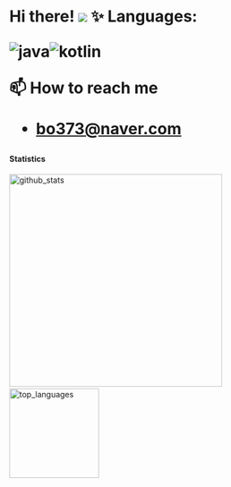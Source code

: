 <h1> Hi there! <img src="https://gph.is/2C2JWHS/></h1>

<h4> Details </h4>
<img src="https://img.shields.io/badge/Pronouns-He%2FHim-ff85c8">
<b>✨ Languages</b>: 
<p><img alt="java" src="https://img.shields.io/badge/-Java-f1ff73?style=flat-square&logo=java&logoColor=black" /><img alt="kotlin" src="https://img.shields.io/badge/-Kotlin-73dcff?style=flat-square&logo=kotlin" /> </p>

<b>📫 How to reach me</b>
  - bo373@naver.com

<h4>Statistics</h4>
<p align="left">
<img alt="github_stats" src="https://github-readme-stats.vercel.app/api?username=bky373&show_icons=true&theme=dracula" width="380"/>&nbsp;
  <img alt="top_languages" src="https://github-readme-stats.vercel.app/api/top-langs/?username=bky373&layout=compact&theme=dracula" height="160">
</p>
